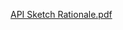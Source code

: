 [API Sketch Rationale.pdf](https://github.com/imran18/Museum-Web-App/files/6177225/API.Sketch.Rationale.pdf)
